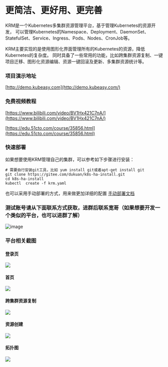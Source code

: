 # 更简洁、更好用、更完善
KRM是一个Kubernetes多集群资源管理平台，基于管理Kubernetes的资源开发，
可以管理Kubernetes的Namespace、Deployment、DaemonSet、StatefulSet、Service、Ingress、Pods、Nodes、CronJob等。

KRM主要实现的是使用图形化界面管理所有的Kubernetes的资源，降低Kubernetes的复杂度。
同时具备了一些常用的功能，比如跨集群资源复制、一键项目迁移、图形化资源编辑、资源一键回滚及更新、多集群资源统计等。
### 项目演示地址
[http://demo.kubeasy.com](http://demo.kubeasy.com/)

### 免费视频教程
[https://www.bilibili.com/video/BV1Hx421C7nA/](https://www.bilibili.com/video/BV1Hx421C7nA/)


[https://edu.51cto.com/course/35856.html](https://edu.51cto.com/course/35856.html)

### 快速部署
如果想要使用KRM管理自己的集群，可以参考如下步骤进行安装：
````
# 需要自行安装git工具，比如 yum install git或者apt-get install git
git clone https://gitee.com/dukuan/k8s-ha-install.git
cd k8s-ha-install
kubectl  create -f krm.yaml
````
也可以采用手动部署的方式，用来做更加详细的配置
[手动部署文档](https://github.com/dotbalo/krm/blob/main/deploy.md)

### 测试账号请从下面联系方式获取，进群后联系宽哥（如果想要开发一个类似的平台，也可以进群了解）
![image](https://github.com/dotbalo/krm/assets/25141522/d92d9eda-478b-49b6-9e5b-c4a5ef7d7f7a)

### 平台相关截图
#### 登录页
![](https://img2023.cnblogs.com/blog/1095387/202305/1095387-20230528114113524-1891694505.png)

#### 首页
![](https://img2023.cnblogs.com/blog/1095387/202305/1095387-20230528114123121-649789755.png)

#### 跨集群资源复制
![](https://img2023.cnblogs.com/blog/1095387/202305/1095387-20230528114132874-1479426454.png)

#### 资源创建
![](https://img2023.cnblogs.com/blog/1095387/202305/1095387-20230528114142132-1837575048.png)

#### 拓扑图
![](https://img2023.cnblogs.com/blog/1095387/202305/1095387-20230528114149836-1765940398.png)
